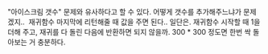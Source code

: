 "아이스크림 갯수" 문제와 유사하다고 할 수 있다.
어떻게 갯수를 추가해주느냐가 문제겠지..
​
재귀함수 마지막에 리턴해줄 때 값을 주면 된다.. 일단은.
재귀함수 시작할 때 1을 더해 주고, 재귀를 다 돌린 다음에 반환하면 되지 않을까.
300 * 300 정도면 한번 싹 돌아보는 거 충분하다.